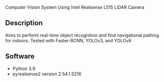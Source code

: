 Computer Vision System Using Intel Realsense L515 LiDAR Camera

## Description
Aims to perform real-time object recognition and find navigational pathing for indoors.
Tested with Faster-RCNN, YOLOv3, and YOLOv8

## Software
- Python 3.9
- pyrealsense2 version 2.54.1.5216
  
